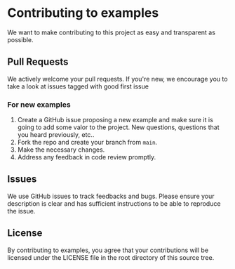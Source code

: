 # Contributing to examples

We want to make contributing to this project as easy and transparent as
possible.

## Pull Requests

We actively welcome your pull requests.
If you're new, we encourage you to take a look at issues tagged with good first issue

### For new examples

1. Create a GitHub issue proposing a new example and make sure it is going to add some valor to the project. New questions, questions that you heard previously, etc..
2. Fork the repo and create your branch from `main`.
3. Make the necessary changes.
4. Address any feedback in code review promptly.


## Issues

We use GitHub issues to track feedbacks and bugs. Please ensure your description is
clear and has sufficient instructions to be able to reproduce the issue.

## License

By contributing to examples, you agree that your contributions will be licensed
under the LICENSE file in the root directory of this source tree.